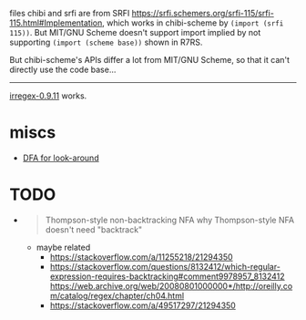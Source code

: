 files chibi and srfi are from SRFI https://srfi.schemers.org/srfi-115/srfi-115.html#Implementation,  which works in chibi-scheme by `(import (srfi 115))`. But MIT/GNU Scheme doesn't support import implied by not supporting `(import (scheme base))` shown in R7RS.

But chibi-scheme's APIs differ a lot from MIT/GNU Scheme, so that it can't directly use the code base...

---

[irregex-0.9.11](https://synthcode.com/scheme/irregex/#h4_(irregex-search%3Cirx%3E%3Cstr%3E[%3Cstart%3E%3Cend%3E])) works.

# miscs
- [DFA for look-around](https://stackoverflow.com/a/2999058/21294350)
# TODO
- > Thompson-style non-backtracking NFA
  why Thompson-style NFA doesn't need "backtrack"
  - maybe related
    - https://stackoverflow.com/a/11255218/21294350
    - https://stackoverflow.com/questions/8132412/which-regular-expression-requires-backtracking#comment9978957_8132412 https://web.archive.org/web/20080801000000*/http://oreilly.com/catalog/regex/chapter/ch04.html
    - https://stackoverflow.com/a/49517297/21294350
